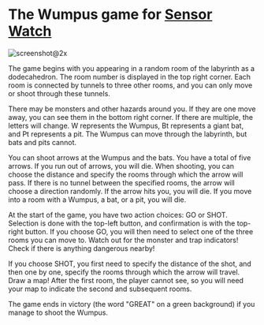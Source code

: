# The Wumpus game for [Sensor Watch](https://github.com/joeycastillo/Sensor-Watch)

![screenshot@2x](https://github.com/user-attachments/assets/d432ff68-15f9-4654-850f-7845c071c5a7)

The game begins with you appearing in a random room of the labyrinth as a dodecahedron. The room number is displayed in the top right corner. Each room is connected by tunnels to three other rooms, and you can only move or shoot through these tunnels.

There may be monsters and other hazards around you. If they are one move away, you can see them in the bottom right corner. If there are multiple, the letters will change. W represents the Wumpus, Bt represents a giant bat, and Pt represents a pit. The Wumpus can move through the labyrinth, but bats and pits cannot.

You can shoot arrows at the Wumpus and the bats. You have a total of five arrows. If you run out of arrows, you will die. When shooting, you can choose the distance and specify the rooms through which the arrow will pass. If there is no tunnel between the specified rooms, the arrow will choose a direction randomly. If the arrow hits you, you will die. If you move into a room with a Wumpus, a bat, or a pit, you will die.

At the start of the game, you have two action choices: GO or SHOT. Selection is done with the top-left button, and confirmation is with the top-right button. If you choose GO, you will then need to select one of the three rooms you can move to. Watch out for the monster and trap indicators! Check if there is anything dangerous nearby!

If you choose SHOT, you first need to specify the distance of the shot, and then one by one, specify the rooms through which the arrow will travel. Draw a map! After the first room, the player cannot see, so you will need your map to indicate the second and subsequent rooms.

The game ends in victory (the word "GREAT" on a green background) if you manage to shoot the Wumpus.
